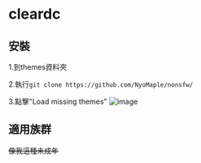 # cleardc

## 安裝
1.到themes資料夾

2.執行`git clone https://github.com/NyoMaple/nonsfw/`

3.點擊"Load missing themes"
![image](https://user-images.githubusercontent.com/96234201/166904310-6433ba18-5ad0-4a36-b5dc-9fb2c63f2c05.png)

## 適用族群
~~像我這種未成年~~
